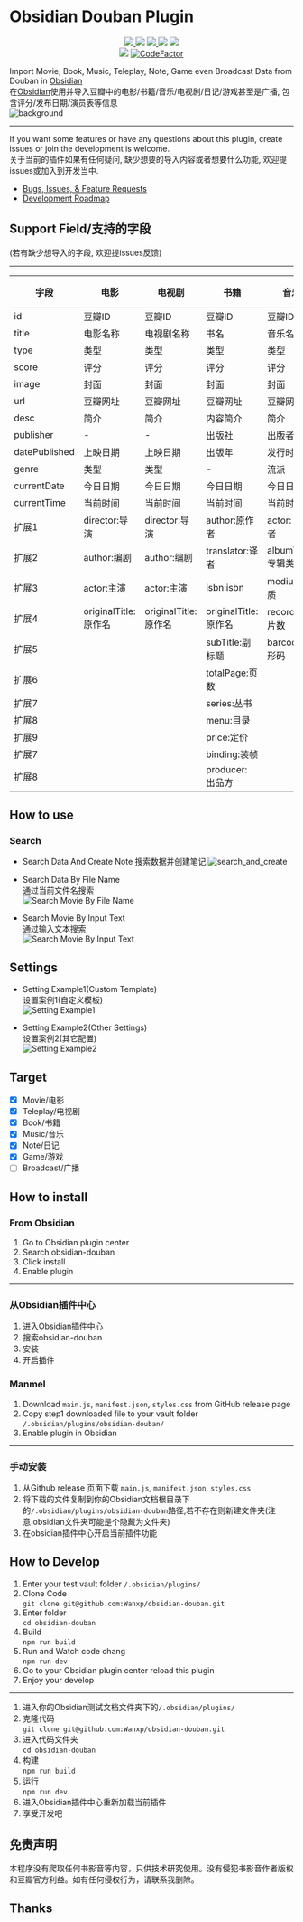 # Obsidian Douban Plugin

<p align="center">  
    <a href="https://github.com/Wanxp/obsidian-douban/releases/latest">  
      <img src="https://img.shields.io/github/manifest-json/v/Wanxp/obsidian-douban?color=blue">  
   </a>  
    <img src="https://img.shields.io/github/release-date/Wanxp/obsidian-douban">  
   <a href="https://github.com/Wanxp/obsidian-douban/blob/master/License">  
      <img src="https://img.shields.io/github/license/Wanxp/obsidian-douban">  
   </a>  
   <img src="https://img.shields.io/github/downloads/Wanxp/obsidian-douban/total">  
   <a href="https://github.com/Wanxp/obsidian-douban/issues">  
      <img src="https://img.shields.io/github/issues/Wanxp/obsidian-douban">  
   </a>  
   <br>  
   <img src="https://img.shields.io/tokei/lines/github/Wanxp/obsidian-douban">  
   <a href="https://www.codefactor.io/repository/github/wanxp/obsidian-douban">  
   <img src="https://www.codefactor.io/repository/github/wanxp/obsidian-douban/badge" alt="CodeFactor" />  
   </a>  
</p>  

Import Movie, Book, Music, Teleplay, Note, Game even Broadcast Data from Douban in [Obsidian](https://obsidian.md/)     
在[Obsidian](https://obsidian.md/)使用并导入豆瓣中的电影/书籍/音乐/电视剧/日记/游戏甚至是广播, 包含评分/发布日期/演员表等信息  
![background](./doc/background.png)
  
---  
If you want some features or have any questions about this plugin, create issues or join the development is welcome.    
关于当前的插件如果有任何疑问, 缺少想要的导入内容或者想要什么功能, 欢迎提issues或加入到开发当中.

- [Bugs, Issues, & Feature Requests](https://github.com/Wanxp/obsidian-douban/issues)
- [Development Roadmap](https://github.com/users/Wanxp/projects/1)

## Support Field/支持的字段
(若有缺少想导入的字段, 欢迎提issues反馈)
  
---  
| 字段          | 电影                 | 电视剧               | 书籍                | 音乐               | 日记               | 游戏             | 广播 |
| ----------- | -------------------- | -------------------- |-------------------| ------------------ | ------------------ | ---------------- | ---- |
| id          | 豆瓣ID               | 豆瓣ID               | 豆瓣ID              | 豆瓣ID             | 豆瓣ID             | 豆瓣ID           | -    |
| title       | 电影名称             | 电视剧名称           | 书名                | 音乐名             | 日记标题           | 游戏名称         | -    |
| type        | 类型                 | 类型                 | 类型                | 类型               | 类型               | 类型             | -    |
| score       | 评分                 | 评分                 | 评分                | 评分               | 评分               | 评分             | -    |
| image       | 封面                 | 封面                 | 封面                | 封面               | 图片               | 封面             | -    |
| url         | 豆瓣网址             | 豆瓣网址             | 豆瓣网址              | 豆瓣网址           | 豆瓣网址           | 豆瓣网址         | -    |
| desc        | 简介                 | 简介                 | 内容简介              | 简介               | 简介               | 简介             | -    |
| publisher   | -                    | -                    | 出版社               | 出版者             | 发布者             | 发行商           | -    |
| datePublished | 上映日期             | 上映日期             | 出版年               | 发行时间           | 发布时间           | 发行日期         | -    |
| genre       | 类型                 | 类型                 | -                 | 流派               | -                  | 类型             | -    |
| currentDate | 今日日期             | 今日日期             | 今日日期              | 今日日期           | 今日日期           | 今日日期         |      |
| currentTime | 当前时间             | 当前时间             | 当前时间              | 当前时间           | 当前时间           | 当前时间         |      |
| 扩展1         | director:导演        | director:导演        | author:原作者        | actor: 表演者      | author:作者        | aliases:别名     |      |
| 扩展2         | author:编剧          | author:编剧          | translator:译者     | albumType:专辑类型 | authorUrl:作者网址 | developer:开发商 |      |
| 扩展3         | actor:主演           | actor:主演           | isbn:isbn         | medium:介质        | content:日记内容   | platform:平台    |      |
| 扩展4         | originalTitle:原作名 | originalTitle:原作名 | originalTitle:原作名 | records:唱片数     |                    |                  |      |
| 扩展5         |                      |                      | subTitle:副标题      | barcode:条形码     |                    |                  |      |
| 扩展6         |                      |                      | totalPage:页数      |                    |                    |                  |      |
| 扩展7         |                      |                      | series:丛书         |                    |                    |                  |      |
| 扩展8         |                      |                      | menu:目录           |                    |                    |                  |      |
| 扩展9         |                      |                      | price:定价          |                    |                    |                  |      |
| 扩展7         |                      |                      | binding:装帧        |                    |                    |                  |      |
| 扩展8         |                      |                      | producer: 出品方     |                    |                    |                  |      |

## How to use
### Search
- Search Data And Create Note
  搜索数据并创建笔记
  ![search_and_create](./doc/search_and_create_note.gif) 
- Search Data By File Name  
  通过当前文件名搜索  
  ![Search Movie By File Name](./doc/search_by_file_name.gif)

- Search Movie By Input Text     
  通过输入文本搜索  
  ![Search Movie By Input Text](./doc/search_by_input.gif)

## Settings
- Setting Example1(Custom Template)    
  设置案例1(自定义模板)  
  ![Setting Example1](./doc/setting_zh.gif)


- Setting Example2(Other Settings)    
  设置案例2(其它配置)  
  ![Setting Example2](./doc/setting_en.gif)


## Target
- [x] Movie/电影
- [x] Teleplay/电视剧
- [x] Book/书籍
- [x] Music/音乐
- [x] Note/日记
- [x] Game/游戏
- [ ] Broadcast/广播

## How to install
### From Obsidian
1. Go to Obsidian plugin center
2. Search obsidian-douban
3. Click install
4. Enable plugin
---  
### 从Obsidian插件中心
1. 进入Obsidian插件中心
2. 搜索obsidian-douban
3. 安装
4. 开启插件

### Manmel
1. Download `main.js`, `manifest.json`, `styles.css` from GitHub release page
2. Copy step1 downloaded file to your vault folder `/.obsidian/plugins/obsidian-douban/`
3. Enable plugin in Obsidian
----  
### 手动安装
1. 从Github release 页面下载 `main.js`, `manifest.json`, `styles.css`
2. 将下载的文件复制到你的Obsidian文档根目录下的`/.obsidian/plugins/obsidian-douban`路径,若不存在则新建文件夹(注意.obsidian文件夹可能是个隐藏为文件夹)
3. 在obsidian插件中心开启当前插件功能

## How to Develop
1. Enter your test vault folder `/.obsidian/plugins/`
2. Clone Code  
   `git clone git@github.com:Wanxp/obsidian-douban.git`
3. Enter folder  
   `cd obsidian-douban`
4. Build  
   `npm run build`
5. Run and Watch code chang  
   `npm run dev`
6. Go to your Obsidian plugin center reload this plugin
7. Enjoy your develop
---  
1. 进入你的Obsidian测试文档文件夹下的`/.obsidian/plugins/`
2. 克隆代码    
   `git clone git@github.com:Wanxp/obsidian-douban.git`
3. 进入代码文件夹    
   `cd obsidian-douban`
4. 构建    
   `npm run build`
5. 运行    
   `npm run dev`
6. 进入Obsidian插件中心重新加载当前插件
7. 享受开发吧

## 免责声明
本程序没有爬取任何书影音等内容，只供技术研究使用。没有侵犯书影音作者版权和豆瓣官方利益。如有任何侵权行为，请联系我删除。

## Thanks

